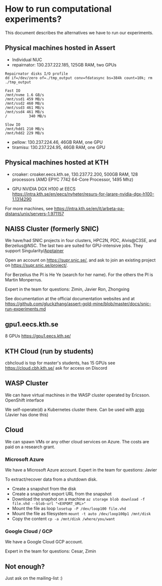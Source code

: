 # How to run computational experiments?

This document describes the alternatives we have to run our experiments.

## Physical machines hosted in Assert

* Individual NUC
* repairnator: 130.237.222.185, 125GB RAM, two GPUs

```
Repairnator disks I/O profile
dd if=/dev/zero of=./tmp_output conv=fdatasync bs=384k count=10k; rm ./tmp_output

Fast IO
/mnt/nvme 1.6 GB/s
/mnt/ssd1 459 MB/s
/mnt/ssd2 460 MB/s
/mnt/ssd3 461 MB/s
/mnt/ssd4 461 MB/s
/          340 MB/s

Slow IO
/mnt/hdd1 210 MB/s
/mnt/hdd2 229 MB/s

```

* pellow: 130.237.224.46, 46GB RAM, one GPU
* tiramisu: 130.237.224.95, 46GB RAM, one GPU

## Physical machines hosted at KTH

* croaker: croaker.eecs.kth.se, 130.237.72.200, 500GB RAM, 128 processors (AMD EPYC 7742 64-Core Processor, 1495 Mhz) 

* GPU NVIDIA DGX H100 at EECS <https://intra.kth.se/en/eecs/nyheter/resurs-for-larare-nvidia-dgx-h100-1.1314290>

For more machines, see <https://intra.kth.se/en/it/arbeta-pa-distans/unix/servers-1.971157>


## NAISS Cluster (formerly SNIC)

We have/had SNIC projects in four clusters, HPC2N, PDC, Alvis@C3SE, and Berzelius@NSC.
The last two are suited for GPU-intensive jobs.
They support Singularity/[Apptainer](https://github.com/apptainer/apptainer)

Open an account on https://supr.snic.se/, and ask to join an existing project on https://supr.snic.se/project/.

For Berzelius the PI is He Ye (search for her name). 
For the others the PI is Martin Monperrus.

Expert in the team for questions: Zimin, Javier Ron, Zhongxing

See documentation at the official documentation websites and at <https://github.com/gluckzhang/assert-gold-mine/blob/master/docs/snic-run-experiments.md>

## gpu1.eecs.kth.se

8 GPUs
https://gpu1.eecs.kth.se/

## KTH Cloud (run by students)

cbhcloud is top for master's students, has 15 GPUs
see https://cloud.cbh.kth.se/
ask for access on Discord

## WASP Cluster

We can have virtual machines in the WASP cluster operated by Ericsson. 
OpenShift interface

We self-operate(d) a Kubernetes cluster there. Can be used with [argo](https://github.com/argoproj/argo) (Javier has done this)


## Cloud

We can spawn VMs or any other cloud services on Azure. The costs are paid on a research grant. 

### Microsoft Azure

We have a Microsoft Azure account. Expert in the team for questions: Javier

To extract/recover data from a shutdown disk.

- Create a snapshot from the disk
- Create a snapshort export URL from the snapshot
- Download the snaphot on a machine `az storage blob download -f file.vhd --blob-url "<EXPORT_URL>"`
- Mount the file as loop `losetup -P /dev/loop100 file.vhd`
- Mount the file as filesystem `mount -t auto /dev/loop100p1 /mnt/disk`
- Copy the content `cp -a /mnt/disk /where/you/want`
  
### Google Cloud / GCP

We have a Google Cloud GCP account. 

Expert in the team for questions: Cesar, Zimin


## Not enough?

Just ask on the mailing-list :)

